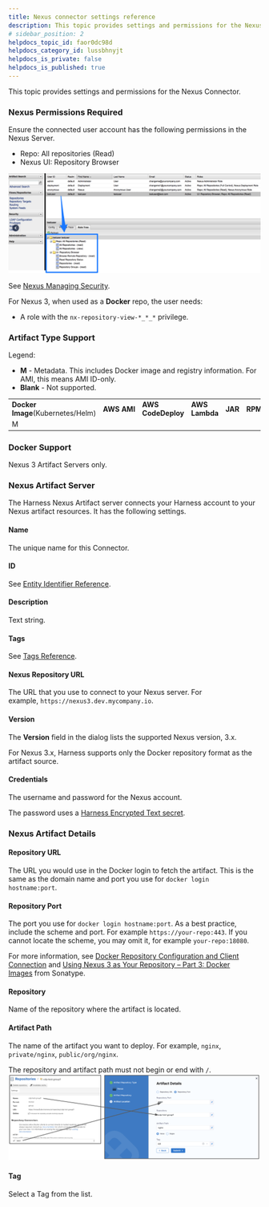 ```yaml
---
title: Nexus connector settings reference
description: This topic provides settings and permissions for the Nexus Connector. In this topic --  Nexus Permissions Required. Artifact Type Support. Docker Support. Nexus Artifact Server Name. ID. Description. Ta…
# sidebar_position: 2
helpdocs_topic_id: faor0dc98d
helpdocs_category_id: lussbhnyjt
helpdocs_is_private: false
helpdocs_is_published: true
---
```


This topic provides settings and permissions for the Nexus Connector.

### Nexus Permissions Required

Ensure the connected user account has the following permissions in the Nexus Server.

* Repo: All repositories (Read)
* Nexus UI: Repository Browser

![](./static/nexus-connector-settings-reference-05.png)

See [Nexus Managing Security](https://help.sonatype.com/display/NXRM2/Managing+Security).

For Nexus 3, when used as a **Docker** repo, the user needs:

- A role with the `nx-repository-view-*_*_*` privilege.

### Artifact Type Support

Legend:

* **M** - Metadata. This includes Docker image and registry information. For AMI, this means AMI ID-only.
* **Blank** - Not supported.



|  |  |  |  |  |  |  |  |  |  |  |
| --- | --- | --- | --- | --- | --- | --- | --- | --- | --- | --- |
| **Docker Image**(Kubernetes/Helm) | **AWS** **AMI** | **AWS CodeDeploy** | **AWS Lambda** | **JAR** | **RPM** | **TAR** | **WAR** | **ZIP** | **PCF** | **IIS** |
| M |  |  |  |  |  |  |  |  |  | M |

### Docker Support

Nexus 3 Artifact Servers only.

### Nexus Artifact Server

The Harness Nexus Artifact server connects your Harness account to your Nexus artifact resources. It has the following settings.

#### Name

The unique name for this Connector.

#### ID

See [Entity Identifier Reference](../../20_References/entity-identifier-reference.md).

#### Description

Text string.

#### Tags

See [Tags Reference](../../20_References/tags-reference.md).

#### Nexus Repository URL

The URL that you use to connect to your Nexus server. For example, `https://nexus3.dev.mycompany.io`.

#### Version

The **Version** field in the dialog lists the supported Nexus version, 3.x.

For Nexus 3.x, Harness supports only the Docker repository format as the artifact source.

#### Credentials

The username and password for the Nexus account.

The password uses a [Harness Encrypted Text secret](../../Secrets/2-add-use-text-secrets.md).

### Nexus Artifact Details

#### Repository URL

The URL you would use in the Docker login to fetch the artifact. This is the same as the domain name and port you use for `docker login hostname:port`.

#### Repository Port

The port you use for `docker login hostname:port`. As a best practice, include the scheme and port. For example `https://your-repo:443`. If you cannot locate the scheme, you may omit it, for example `your-repo:18080`.

For more information, see [Docker Repository Configuration and Client Connection](https://support.sonatype.com/hc/en-us/articles/115013153887-Docker-Repository-Configuration-and-Client-Connection) and [Using Nexus 3 as Your Repository – Part 3: Docker Images](https://blog.sonatype.com/using-nexus-3-as-your-repository-part-3-docker-images) from Sonatype.

#### Repository

Name of the repository where the artifact is located.

#### Artifact Path

The name of the artifact you want to deploy. For example, `nginx`, `private/nginx`, `public/org/nginx`.

The repository and artifact path must not begin or end with `/`.![](./static/nexus-connector-settings-reference-06.png)
#### Tag

Select a Tag from the list.

